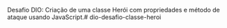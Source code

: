 Desafio DIO: Criação de uma classe Herói com propriedades e método de ataque usando JavaScript.# dio-desafio-classe-heroi

